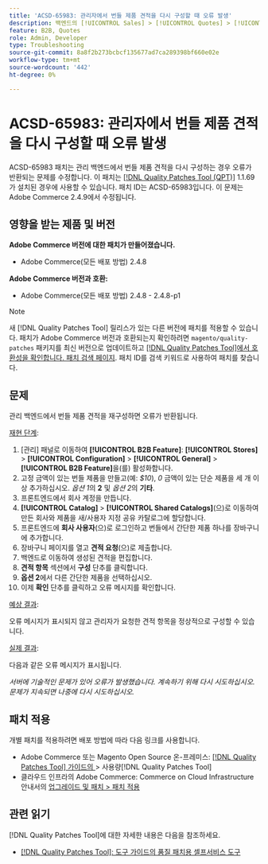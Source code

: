 ```yaml
---
title: 'ACSD-65983: 관리자에서 번들 제품 견적을 다시 구성할 때 오류 발생'
description: 백엔드의 [!UICONTROL Sales] > [!UICONTROL Quotes] > [!UICONTROL Edit] 화면에서 번들 제품을 구성하려고 할 때 오류가 표시되는 Adobe Commerce 문제를 해결하려면 ACSD-65983 패치를 적용합니다.
feature: B2B, Quotes
role: Admin, Developer
type: Troubleshooting
source-git-commit: 8a8f2b273bcbcf135677ad7ca289398bf660e02e
workflow-type: tm+mt
source-wordcount: '442'
ht-degree: 0%

---
```



# ACSD-65983: 관리자에서 번들 제품 견적을 다시 구성할 때 오류 발생

ACSD-65983 패치는 관리 백엔드에서 번들 제품 견적을 다시 구성하는 경우 오류가 반환되는 문제를 수정합니다. 이 패치는 [[!DNL Quality Patches Tool (QPT)]](/help/tools/quality-patches-tool/quality-patches-tool-to-self-serve-quality-patches.md) 1.1.69가 설치된 경우에 사용할 수 있습니다. 패치 ID는 ACSD-65983입니다. 이 문제는 Adobe Commerce 2.4.9에서 수정됩니다.

## 영향을 받는 제품 및 버전

**Adobe Commerce 버전에 대한 패치가 만들어졌습니다.**

* Adobe Commerce(모든 배포 방법) 2.4.8

**Adobe Commerce 버전과 호환:**

* Adobe Commerce(모든 배포 방법) 2.4.8 - 2.4.8-p1

>[!NOTE]
>
>새 [!DNL Quality Patches Tool] 릴리스가 있는 다른 버전에 패치를 적용할 수 있습니다. 패치가 Adobe Commerce 버전과 호환되는지 확인하려면 `magento/quality-patches` 패키지를 최신 버전으로 업데이트하고 [[!DNL Quality Patches Tool]에서 호환성을 확인합니다. 패치 검색 페이지](https://experienceleague.adobe.com/tools/commerce-quality-patches/index.html). 패치 ID를 검색 키워드로 사용하여 패치를 찾습니다.

## 문제

관리 백엔드에서 번들 제품 견적을 재구성하면 오류가 반환됩니다.

<u>재현 단계</u>:

1. [관리] 패널로 이동하여 **[!UICONTROL B2B Feature]**: **[!UICONTROL Stores]** > **[!UICONTROL Configuration]** > **[!UICONTROL General]** > **[!UICONTROL B2B Feature]**&#x200B;을(를) 활성화합니다.
1. 고정 금액이 있는 번들 제품을 만들고(예: *$10*), *0* 금액이 있는 단순 제품을 세 개 이상 추가하십시오. *옵션 1*&#x200B;의 **2** 및 *옵션 2*&#x200B;의 **기타**.
1. 프론트엔드에서 회사 계정을 만듭니다.
1. **[!UICONTROL Catalog]** > **[!UICONTROL Shared Catalogs]**(으)로 이동하여 만든 회사와 제품을 새/사용자 지정 공유 카탈로그에 할당합니다.
1. 프론트엔드에 **회사 사용자**(으)로 로그인하고 번들에서 간단한 제품 하나를 장바구니에 추가합니다.
1. 장바구니 페이지를 열고 **견적 요청**(으)로 제출합니다.
1. 백엔드로 이동하여 생성된 견적을 편집합니다.
1. **견적 항목** 섹션에서 **구성** 단추를 클릭합니다.
1. **옵션 2**&#x200B;에서 다른 간단한 제품을 선택하십시오.
1. 이제 **확인** 단추를 클릭하고 오류 메시지를 확인합니다.

<u>예상 결과</u>:

오류 메시지가 표시되지 않고 관리자가 요청한 견적 항목을 정상적으로 구성할 수 있습니다.

<u>실제 결과</u>:

다음과 같은 오류 메시지가 표시됩니다.

*서버에 기술적인 문제가 있어 오류가 발생했습니다. 계속하기 위해 다시 시도하십시오. 문제가 지속되면 나중에 다시 시도하십시오.*

## 패치 적용

개별 패치를 적용하려면 배포 방법에 따라 다음 링크를 사용합니다.

* Adobe Commerce 또는 Magento Open Source 온-프레미스: [[!DNL Quality Patches Tool]  가이드의 ](/help/tools/quality-patches-tool/usage.md)> 사용량[!DNL Quality Patches Tool]
* 클라우드 인프라의 Adobe Commerce: Commerce on Cloud Infrastructure 안내서의 [업그레이드 및 패치 > 패치 적용](https://experienceleague.adobe.com/docs/commerce-cloud-service/user-guide/develop/upgrade/apply-patches.html)

## 관련 읽기

[!DNL Quality Patches Tool]에 대한 자세한 내용은 다음을 참조하세요.

* [[!DNL Quality Patches Tool]: 도구 가이드의 품질 패치용 셀프서비스 도구](/help/tools/quality-patches-tool/quality-patches-tool-to-self-serve-quality-patches.md)
